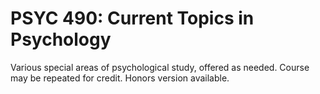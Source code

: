 # PSYC 490: Current Topics in Psychology

Various special areas of psychological study, offered as needed. Course may be repeated for credit. Honors version available.